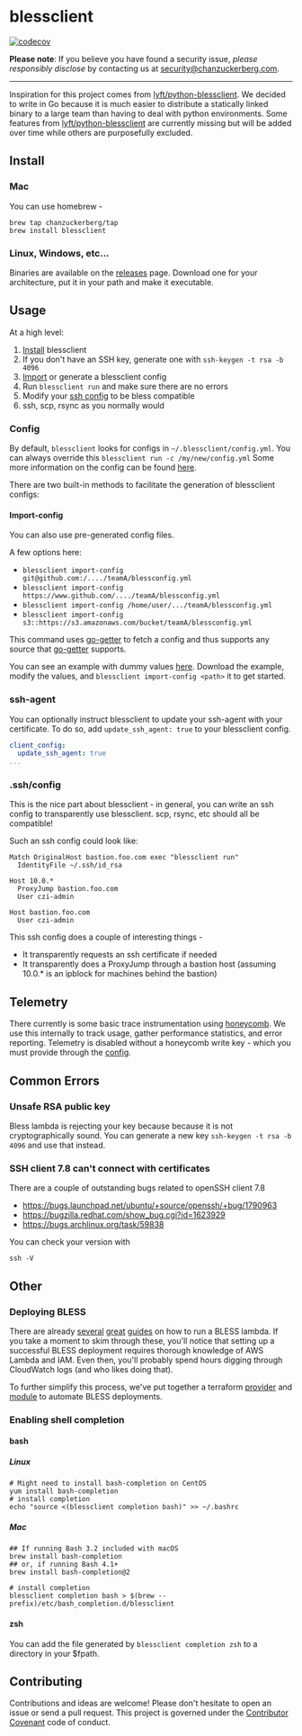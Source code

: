 # blessclient
[![codecov](https://codecov.io/gh/chanzuckerberg/blessclient/branch/master/graph/badge.svg)](https://codecov.io/gh/chanzuckerberg/blessclient)

**Please note**: If you believe you have found a security issue, _please responsibly disclose_ by contacting us at [security@chanzuckerberg.com](mailto:security@chanzuckerberg.com).

----

Inspiration for this project comes from [lyft/python-blessclient](https://github.com/lyft/python-blessclient).
We decided to write in Go because it is much easier to distribute a statically linked binary to a large team than having to deal with python environments. Some features from [lyft/python-blessclient](https://github.com/lyft/python-blessclient) are currently missing but will be added over time while others are purposefully excluded.

## Install

### Mac

You can use homebrew -

```
brew tap chanzuckerberg/tap
brew install blessclient
```

### Linux, Windows, etc...
Binaries are available on the [releases](https://github.com/chanzuckerberg/blessclient/releases) page. Download one for your architecture, put it in your path and make it executable.

## Usage

At a high level:
1. [Install](#install) blessclient
1. If you don't have an SSH key, generate one with `ssh-keygen -t rsa -b 4096`
1. [Import](#import-config) or generate a blessclient config
1. Run `blessclient run` and make sure there are no errors
1. Modify your [ssh config](#sshconfig) to be bless compatible
1. ssh, scp, rsync as you normally would

### Config

By default, `blessclient` looks for configs in `~/.blessclient/config.yml`. You can always override this `blessclient run -c /my/new/config.yml`
Some more information on the config can be found [here](pkg/config/config.go).

There are two built-in methods to facilitate the generation of blessclient configs:

#### Import-config
You can also use pre-generated config files.

A few options here:
- `blessclient import-config git@github.com:/..../teamA/blessconfig.yml`
- `blessclient import-config https://www.github.com/..../teamA/blessconfig.yml`
- `blessclient import-config /home/user/.../teamA/blessconfig.yml`
- `blessclient import-config s3::https://s3.amazonaws.com/bucket/teamA/blessconfig.yml`

This command uses [go-getter](https://github.com/hashicorp/go-getter) to fetch a config and thus supports any source that [go-getter](https://github.com/hashicorp/go-getter#supported-protocols-and-detectors) supports.

You can see an example with dummy values [here](examples/config.yml). Download the example, modify the values, and `blessclient import-config <path>` it to get started.

### ssh-agent

You can optionally instruct blessclient to update your ssh-agent with your certificate. To do so, add `update_ssh_agent: true` to your blessclient config.

```yml
client_config:
  update_ssh_agent: true
...
```
### .ssh/config

This is the nice part about blessclient - in general, you can write an ssh config to transparently use blessclient. scp, rsync, etc should all be compatible!

Such an ssh config could look like:

```
Match OriginalHost bastion.foo.com exec "blessclient run"
  IdentityFile ~/.ssh/id_rsa

Host 10.0.*
  ProxyJump bastion.foo.com
  User czi-admin

Host bastion.foo.com
  User czi-admin
```

This ssh config does a couple of interesting things -

- It transparently requests an ssh certificate if needed
- It transparently does a ProxyJump through a bastion host (assuming 10.0.* is an ipblock for machines behind the bastion)

## Telemetry
There currently is some basic trace instrumentation using [honeycomb](https://www.honeycomb.io/). We use this internally to track usage, gather performance statistics, and error reporting. Telemetry is disabled without a honeycomb write key - which you must provide through the [config](pkg/config/config.go).

## Common Errors

### Unsafe RSA public key
Bless lambda is rejecting your key because because it is not cryptographically sound. You can generate a new key `ssh-keygen -t rsa -b 4096` and use that instead.

### SSH client 7.8 can't connect with certificates
There are a couple of outstanding bugs related to openSSH client 7.8
- https://bugs.launchpad.net/ubuntu/+source/openssh/+bug/1790963
- https://bugzilla.redhat.com/show_bug.cgi?id=1623929
- https://bugs.archlinux.org/task/59838

You can check your version with
```
ssh -V
```

## Other
### Deploying BLESS
There are already [several](https://github.com/lyft/python-blessclient#run-a-bless-lambda-in-aws) [great](http://marcyoung.us/post/bless-part1/) [guides](https://www.tastycidr.net/a-practical-guide-to-deploying-netflixs-bless-certificate-authority/) on how to run a BLESS lambda. If you take a moment to skim through these, you'll notice that setting up a successful BLESS deployment requires thorough knowledge of AWS Lambda and IAM. Even then, you'll probably spend hours digging through CloudWatch logs (and who likes doing that).

To further simplify this process, we've put together a terraform [provider](https://github.com/chanzuckerberg/terraform-provider-bless) and [module](https://github.com/chanzuckerberg/cztack/tree/master/bless-ca) to automate BLESS deployments.

### Enabling shell completion
#### bash
##### Linux
```
# Might need to install bash-completion on CentOS
yum install bash-completion
# install completion
echo "source <(blessclient completion bash)" >> ~/.bashrc
```

##### Mac
```
## If running Bash 3.2 included with macOS
brew install bash-completion
## or, if running Bash 4.1+
brew install bash-completion@2

# install completion
blessclient completion bash > $(brew --prefix)/etc/bash_completion.d/blessclient
```

#### zsh
You can add the file generated by `blessclient completion zsh` to a directory in your $fpath.

## Contributing
Contributions and ideas are welcome! Please don't hesitate to open an issue or send a pull request.
This project is governed under the [Contributor Covenant](https://www.contributor-covenant.org/version/1/4/code-of-conduct) code of conduct.
